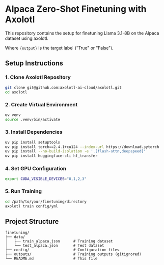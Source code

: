 # Alpaca Zero-Shot Finetuning with Axolotl

This repository contains the setup for finetuning Llama 3.1-8B on the Alpaca dataset using axolotl.


Where `{output}` is the target label ("True" or "False").

## Setup Instructions

### 1. Clone Axolotl Repository
```bash
git clone git@github.com:axolotl-ai-cloud/axolotl.git
cd axolotl
```

### 2. Create Virtual Environment
```bash
uv venv
source .venv/bin/activate
```

### 3. Install Dependencies
```bash
uv pip install setuptools
uv pip install torch==2.4.1+cu124 --index-url https://download.pytorch.org/whl/cu124
uv pip install --no-build-isolation -e '.[flash-attn,deepspeed]'
uv pip install huggingface-cli hf_transfer
```

### 4. Set GPU Configuration
```bash
export CUDA_VISIBLE_DEVICES="0,1,2,3"
```

### 5. Run Training
```bash
cd /path/to/your/finetuning/directory
axolotl train config/yml
```

## Project Structure

```
finetuning/
├── data/
│   ├── train_alpaca.json      # Training dataset
│   └── test_alpaca.json       # Test dataset
├── config/                    # Configuration files
├── outputs/                   # Training outputs (gitignored)
└── README.md                  # This file
```


